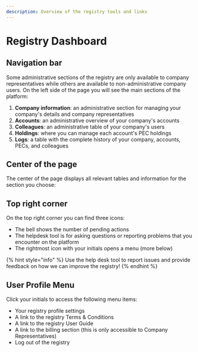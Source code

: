 ```yaml
---
description: Overview of the registry tools and links
---
```


# Registry Dashboard

## Navigation bar <a href="#navigation-bar" id="navigation-bar"></a>

Some administrative sections of the registry are only available to company representatives while others are available to non-administrative company users. On the left side of the page you will see the main sections of the platform:

1. **Company information**: an administrative section for managing your company's details and company representatives
2. **Accounts**: an administrative overview of your company's accounts
3. **Colleagues**: an administrative table of your company's users
4. **Holdings**: where you can manage each account's PEC holdings
5. **Logs**: a table with the complete history of your company, accounts, PECs, and colleagues

## Center of the page <a href="#center-of-the-page" id="center-of-the-page"></a>

The center of the page displays all relevant tables and information for the section you choose:

## Top right corner <a href="#top-right-corner" id="top-right-corner"></a>

On the top right corner you can find three icons:

* The bell shows the number of pending actions
* The helpdesk tool is for asking questions or reporting problems that you encounter on the platform
* The rightmost icon with your initials opens a menu (more below)

{% hint style="info" %}
Use the help desk tool to report issues and provide feedback on how we can improve the registry!
{% endhint %}

## User Profile Menu <a href="#initials-icon-menu" id="initials-icon-menu"></a>

Click your initials to access the following menu items:

* Your registry profile settings
* A link to the registry Terms & Conditions
* A link to the registry User Guide
* A link to the billing section (this is only accessible to Company Representatives)
* Log out of the registry
